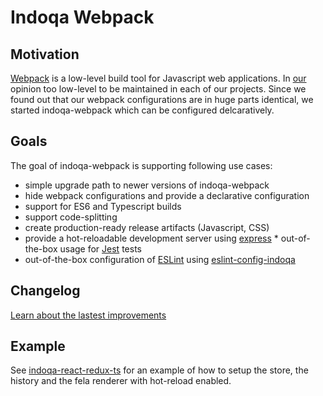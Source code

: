 # Indoqa Webpack

## Motivation

[Webpack](https://webpack.github.io/) is a low-level build tool for Javascript web applications. In [our](https://indoqa.com) opinion too low-level to be maintained in each of our projects. Since we found out that our webpack configurations are in huge parts identical, we started indoqa-webpack which can be configured delcaratively.

## Goals

The goal of indoqa-webpack is supporting following use cases:

 * simple upgrade path to newer versions of indoqa-webpack
 * hide webpack configurations and provide a declarative configuration
 * support for ES6 and Typescript builds
 * support code-splitting
 * create production-ready release artifacts (Javascript, CSS)
 * provide a hot-reloadable development server using [express](http://expressjs.com) * out-of-the-box usage for [Jest](https://facebook.github.io/jest/) tests
 * out-of-the-box configuration of [ESLint](http://eslint.org/) using [eslint-config-indoqa](https://github.com/Indoqa/eslint-config-indoqa)


## Changelog
[Learn about the lastest improvements](./CHANGELOG.md)

## Example

See [indoqa-react-redux-ts](https://github.com/Indoqa/indoqa-react-redux-ts)
for an example of how to setup the store, the history and the fela renderer with hot-reload enabled.

